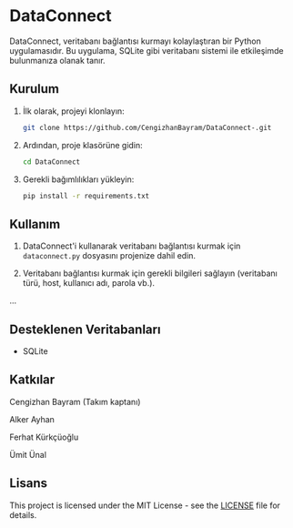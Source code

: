 # DataConnect

DataConnect, veritabanı bağlantısı kurmayı kolaylaştıran bir Python uygulamasıdır. Bu uygulama, SQLite gibi veritabanı sistemi ile etkileşimde bulunmanıza olanak tanır.

## Kurulum

1. İlk olarak, projeyi klonlayın:

    ```bash
    git clone https://github.com/CengizhanBayram/DataConnect-.git
    ```

2. Ardından, proje klasörüne gidin:

    ```bash
    cd DataConnect
    ```

3. Gerekli bağımlılıkları yükleyin:

    ```bash
    pip install -r requirements.txt
    ```

## Kullanım

1. DataConnect'i kullanarak veritabanı bağlantısı kurmak için `dataconnect.py` dosyasını projenize dahil edin.

2. Veritabanı bağlantısı kurmak için gerekli bilgileri sağlayın (veritabanı türü, host, kullanıcı adı, parola vb.).

...

## Desteklenen Veritabanları

- SQLite

## Katkılar
Cengizhan Bayram (Takım kaptanı)


Alker Ayhan


Ferhat Kürkçüoğlu  


Ümit Ünal 

## Lisans

This project is licensed under the MIT License - see the [LICENSE](LICENSE) file for details.

